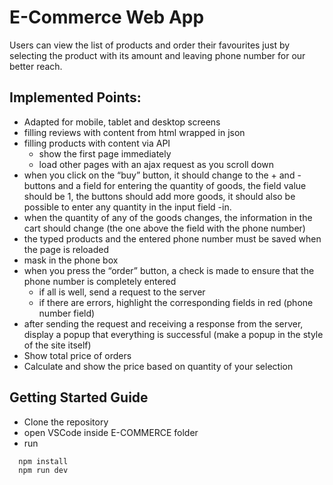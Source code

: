 # E-Commerce Web App
Users can view the list of products and order their favourites just by selecting the product with its amount and leaving phone number for our better reach.

## Implemented Points:
 - Adapted for mobile, tablet and desktop screens
 - filling reviews with content from html wrapped in json
 - filling products with content via API
    - show the first page immediately
    - load other pages with an ajax request as you scroll down
 - when you click on the “buy” button, it should change to the + and - buttons and a field for entering the quantity of goods, the field value should be 1, the buttons should add more goods, it should also be 
   possible to enter any quantity in the input field -in.
- when the quantity of any of the goods changes, the information in the cart should change (the one above the field with the phone number)
- the typed products and the entered phone number must be saved when the page is reloaded
- mask in the phone box
- when you press the “order” button, a check is made to ensure that the phone number is completely entered
    - if all is well, send a request to the server
    - if there are errors, highlight the corresponding fields in red (phone number field)
- after sending the request and receiving a response from the server, display a popup that everything is successful (make a popup in the style of the site itself)
- Show total price of orders
- Calculate and show the price based on quantity of your selection

## Getting Started Guide

  - Clone the repository
  - open VSCode inside E-COMMERCE folder
  - run 

```  
  npm install
  npm run dev

```


